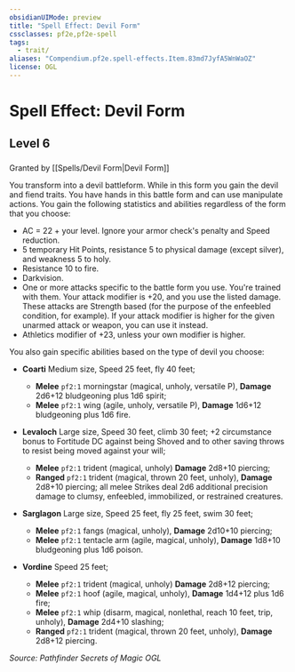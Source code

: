 ```yaml
---
obsidianUIMode: preview
title: "Spell Effect: Devil Form"
cssclasses: pf2e,pf2e-spell
tags:
  - trait/
aliases: "Compendium.pf2e.spell-effects.Item.83md7JyfA5WnWaOZ"
license: OGL
---
```

# Spell Effect: Devil Form
## Level 6
### 






Granted by [[Spells/Devil Form|Devil Form]]

You transform into a devil battleform. While in this form you gain the devil and fiend traits. You have hands in this battle form and can use manipulate actions. You gain the following statistics and abilities regardless of the form that you choose:

*   AC = 22 + your level. Ignore your armor check's penalty and Speed reduction.
*   5 temporary Hit Points, resistance 5 to physical damage (except silver), and weakness 5 to holy.
*   Resistance 10 to fire.
*   Darkvision.
*   One or more attacks specific to the battle form you use. You're trained with them. Your attack modifier is +20, and you use the listed damage. These attacks are Strength based (for the purpose of the enfeebled condition, for example). If your attack modifier is higher for the given unarmed attack or weapon, you can use it instead.
*   Athletics modifier of +23, unless your own modifier is higher.

You also gain specific abilities based on the type of devil you choose:

*   **Coarti** Medium size, Speed 25 feet, fly 40 feet;
    
    *   **Melee** `pf2:1` morningstar (magical, unholy, versatile P), **Damage** 2d6+12 bludgeoning plus 1d6 spirit;
    *   **Melee** `pf2:1` wing (agile, unholy, versatile P), **Damage** 1d6+12 bludgeoning plus 1d6 fire.
*   **Levaloch** Large size, Speed 30 feet, climb 30 feet; +2 circumstance bonus to Fortitude DC against being Shoved and to other saving throws to resist being moved against your will;
    
    *   **Melee** `pf2:1` trident (magical, unholy) **Damage** 2d8+10 piercing;
    *   **Ranged** `pf2:1` trident (magical, thrown 20 feet, unholy), **Damage** 2d8+10 piercing; all melee Strikes deal 2d6 additional precision damage to clumsy, enfeebled, immobilized, or restrained creatures.
*   **Sarglagon** Large size, Speed 25 feet, fly 25 feet, swim 30 feet;
    
    *   **Melee** `pf2:1` fangs (magical, unholy), **Damage** 2d10+10 piercing;
    *   **Melee** `pf2:1` tentacle arm (agile, magical, unholy), **Damage** 1d8+10 bludgeoning plus 1d6 poison.
*   **Vordine** Speed 25 feet;
    
    *   **Melee** `pf2:1` trident (magical, unholy) **Damage** 2d8+12 piercing;
    *   **Melee** `pf2:1` hoof (agile, magical, unholy), **Damage** 1d4+12 plus 1d6 fire;
    *   **Melee** `pf2:1` whip (disarm, magical, nonlethal, reach 10 feet, trip, unholy), **Damage** 2d4+10 slashing;
    *   **Ranged** `pf2:1` trident (magical, thrown 20 feet, unholy), **Damage** 2d8+12 piercing.

*Source: Pathfinder Secrets of Magic*
*OGL*